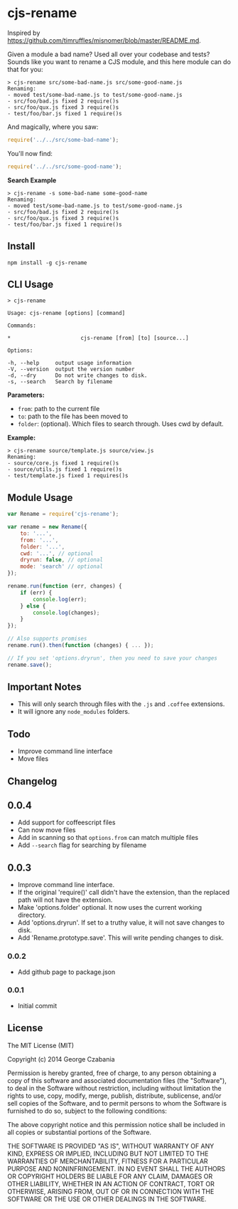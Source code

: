 # cjs-rename

Inspired by https://github.com/timruffles/misnomer/blob/master/README.md.

Given a module a bad name? Used all over your codebase and tests? Sounds like you want to rename a CJS module, and this here module can do that for you:

```shell
> cjs-rename src/some-bad-name.js src/some-good-name.js
Renaming:
- moved test/some-bad-name.js to test/some-good-name.js
- src/foo/bad.js fixed 2 require()s
- src/foo/qux.js fixed 3 require()s
- test/foo/bar.js fixed 1 require()s
```

And magically, where you saw:

```javascript
require('../../src/some-bad-name');
```

You'll now find:

```javascript
require('../../src/some-good-name');
```

**Search Example**

```shell
> cjs-rename -s some-bad-name some-good-name
Renaming:
- moved test/some-bad-name.js to test/some-good-name.js
- src/foo/bad.js fixed 2 require()s
- src/foo/qux.js fixed 3 require()s
- test/foo/bar.js fixed 1 require()s
```


## Install

```shell
npm install -g cjs-rename
```

## CLI Usage

```shell
> cjs-rename

Usage: cjs-rename [options] [command]

Commands:

*                      cjs-rename [from] [to] [source...]

Options:

-h, --help     output usage information
-V, --version  output the version number
-d, --dry      Do not write changes to disk.
-s, --search   Search by filename
```

**Parameters:**

- `from`: path to the current file
- `to`: path to the file has been moved to
- `folder`: (optional). Which files to search through. Uses cwd by default.

**Example:**

```shell
> cjs-rename source/template.js source/view.js
Renaming:
- source/core.js fixed 1 require()s
- source/utils.js fixed 1 require()s
- test/template.js fixed 1 requires()s
```

## Module Usage

```javascript
var Rename = require('cjs-rename');

var rename = new Rename({
    to: '...',
    from: '...',
    folder: '...',
    cwd: '...', // optional
    dryrun: false, // optional
    mode: 'search' // optional
});

rename.run(function (err, changes) {
    if (err) {
        console.log(err);
    } else {
        console.log(changes);
    }
});

// Also supports promises
rename.run().then(function (changes) { ... });

// If you set 'options.dryrun', then you need to save your changes
rename.save();
```

## Important Notes

- This will only search through files with the `.js` and `.coffee` extensions.
- It will ignore any `node_modules` folders.

## Todo

- Improve command line interface
- Move files

## Changelog

## 0.0.4

- Add support for coffeescript files
- Can now move files
- Add in scanning so that `options.from` can match multiple files
- Add `--search` flag for searching by filename

## 0.0.3

- Improve command line interface.
- If the original 'require()' call didn't have the extension, than the replaced
  path will not have the extension.
- Make 'options.folder' optional. It now uses the current working directory.
- Add 'options.dryrun'. If set to a truthy value, it will not save changes to
  disk.
- Add 'Rename.prototype.save'. This will write pending changes to disk.

### 0.0.2

- Add github page to package.json

### 0.0.1

- Initial commit

## License

The MIT License (MIT)

Copyright (c) 2014 George Czabania

Permission is hereby granted, free of charge, to any person obtaining a copy
of this software and associated documentation files (the "Software"), to deal
in the Software without restriction, including without limitation the rights
to use, copy, modify, merge, publish, distribute, sublicense, and/or sell
copies of the Software, and to permit persons to whom the Software is
furnished to do so, subject to the following conditions:

The above copyright notice and this permission notice shall be included in
all copies or substantial portions of the Software.

THE SOFTWARE IS PROVIDED "AS IS", WITHOUT WARRANTY OF ANY KIND, EXPRESS OR
IMPLIED, INCLUDING BUT NOT LIMITED TO THE WARRANTIES OF MERCHANTABILITY,
FITNESS FOR A PARTICULAR PURPOSE AND NONINFRINGEMENT. IN NO EVENT SHALL THE
AUTHORS OR COPYRIGHT HOLDERS BE LIABLE FOR ANY CLAIM, DAMAGES OR OTHER
LIABILITY, WHETHER IN AN ACTION OF CONTRACT, TORT OR OTHERWISE, ARISING FROM,
OUT OF OR IN CONNECTION WITH THE SOFTWARE OR THE USE OR OTHER DEALINGS IN
THE SOFTWARE.
